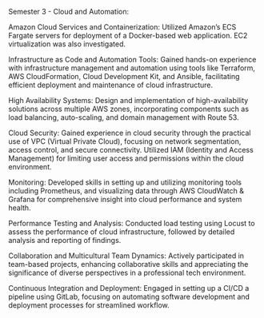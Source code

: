 Semester 3 -  Cloud and Automation:

Amazon Cloud Services and Containerization: Utilized Amazon’s ECS Fargate servers for deployment of a Docker-based web application. EC2 virtualization was also investigated.

Infrastructure as Code and Automation Tools: Gained hands-on experience with infrastructure management and automation using tools like Terraform, AWS CloudFormation, Cloud Development Kit, and Ansible, facilitating efficient deployment and maintenance of cloud infrastructure.

High Availability Systems: Design and implementation of high-availability solutions across multiple AWS zones, incorporating components such as load balancing, auto-scaling, and domain management with Route 53.

Cloud Security: Gained experience in cloud security through the practical use of VPC (Virtual Private Cloud), focusing on network segmentation, access control, and secure connectivity. Utilized IAM (Identity and Access Management) for limiting user access and permissions within the cloud environment.

 Monitoring: Developed skills in setting up and utilizing monitoring tools including Prometheus, and visualizing data through AWS CloudWatch & Grafana for comprehensive insight into cloud performance and system health.

Performance Testing and Analysis: Conducted load testing using Locust to assess the performance of cloud infrastructure, followed by detailed analysis and reporting of findings.

Collaboration and Multicultural Team Dynamics: Actively participated in team-based projects, enhancing collaborative skills and appreciating the significance of diverse perspectives in a professional tech environment.

Continuous Integration and Deployment: Engaged in setting up a CI/CD a pipeline using GitLab, focusing on automating software development and deployment processes for streamlined workflow.
